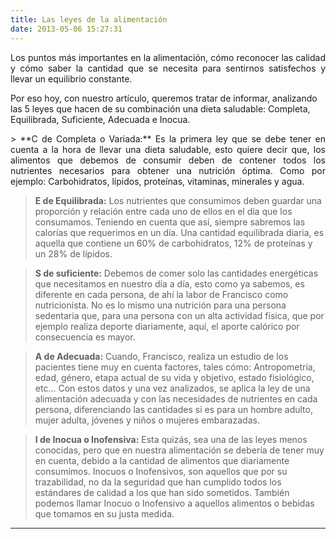 ```yaml
---
title: Las leyes de la alimentación 
date: 2013-05-06 15:27:31
---
```

<p style="text-align: justify;">Los puntos más importantes en la alimentación, cómo reconocer las calidad y cómo saber la cantidad que se necesita para sentirnos satisfechos y llevar un equilibrio constante.

Por eso hoy, con nuestro artículo, queremos tratar de informar, analizando las 5 leyes que hacen de su combinación una dieta saludable: Completa, Equilibrada, Suficiente, Adecuada e Inocua.</p>

<p style="text-align: justify;">
> **C de Completa o Variada:** Es la primera ley que se debe tener en cuenta a la hora de llevar una dieta saludable, esto quiere decir que, los alimentos que debemos de consumir deben de contener todos los nutrientes necesarios para obtener una nutrición óptima. Como por ejemplo: Carbohidratos, lípidos, proteínas, vitaminas, minerales y agua.

> **E de Equilibrada:** Los nutrientes que consumimos deben guardar una proporción y relación entre cada uno de ellos en el día que los consumamos. Teniendo en cuenta que así, siempre sabremos las calorías que requerimos en un día. Una cantidad equilibrada diaria, es aquella que contiene un 60% de carbohidratos, 12% de proteínas y un 28% de lípidos.

> **S de suficiente:** Debemos de comer solo las cantidades energéticas que necesitamos en nuestro día a día, esto como ya sabemos, es diferente en cada persona, de ahí la labor de Francisco como nutricionista. No es lo mismo una nutrición para una persona sedentaria que, para una persona con un alta actividad física, que por ejemplo realiza deporte diariamente, aquí, el aporte calórico por consecuencia es mayor.

> **A de Adecuada:** Cuando, Francisco, realiza un estudio de los pacientes tiene muy en cuenta factores, tales cómo: Antropometría, edad, género, etapa actual de su vida y objetivo, estado fisiológico, etc… Con estos datos y una vez analizados, se aplica la ley de una alimentación adecuada y con las necesidades de nutrientes en cada persona, diferenciando las cantidades si es para un hombre adulto, mujer adulta, jóvenes y niños o mujeres embarazadas. 

> **I de Inocua o Inofensiva:** Esta quizás, sea una de las leyes menos conocidas, pero que en nuestra alimentación se debería de tener muy en cuenta, debido a la cantidad de alimentos que diariamente consumimos. Inocuos o Inofensivos, son aquellos que por su trazabilidad, no da la seguridad que han cumplido todos los estándares de calidad a los que han sido sometidos. También podemos llamar Inocuo o Inofensivo a aquellos alimentos o bebidas que tomamos en su justa medida.
</p>

---

```